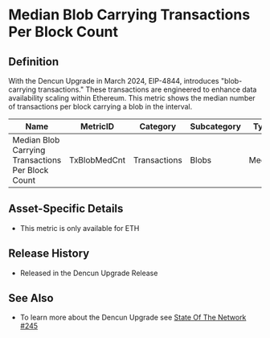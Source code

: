 # Median Blob Carrying Transactions Per Block Count

## Definition

With the Dencun Upgrade in March 2024, EIP-4844, introduces "blob-carrying transactions." These transactions are engineered to enhance data availability scaling within Ethereum. This metric shows the median number of transactions per block carrying a blob in the interval.

| Name                                              | MetricID     | Category     | Subcategory | Type   | Unit         | Interval |
| ------------------------------------------------- | ------------ | ------------ | ----------- | ------ | ------------ | -------- |
| Median Blob Carrying Transactions Per Block Count | TxBlobMedCnt | Transactions | Blobs       | Median | Transactions | 1 day    |

## Asset-Specific Details

* This metric is only available for ETH

## Release History

* Released in the Dencun Upgrade Release

## See Also

* To learn more about the Dencun Upgrade see [State Of The Network #245](https://coinmetrics.substack.com/p/state-of-the-network-issue-245)
